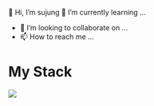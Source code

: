 👋 Hi, I’m sujung
🌱 I’m currently learning ...
- 💞️ I’m looking to collaborate on ...
- 📫 How to reach me ...

# My Stack
<img src="https://img.shields.io/badge/HTML5-E34F26?style=for-the-badge&logo=아이콘 이름&logoColor=white">
<!---
sujungSIN/sujungSIN is a ✨ special ✨ repository because its `README.md` (this file) appears on your GitHub profile.
You can click the Preview link to take a look at your changes.
--->
